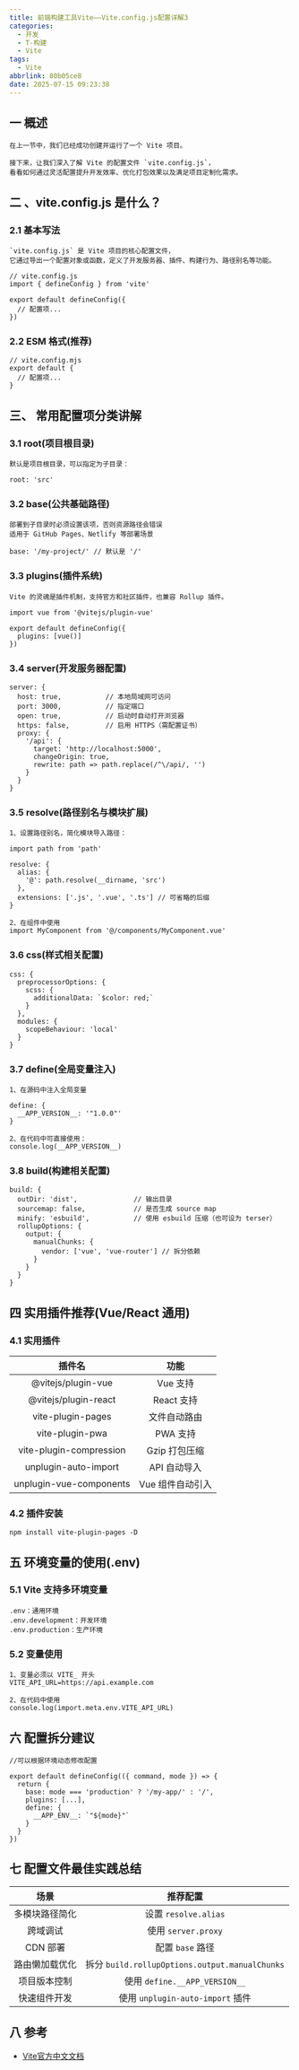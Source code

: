 ```yaml
---
title: 前端构建工具Vite——Vite.config.js配置详解3
categories:
  - 开发
  - T-构建
  - Vite
tags:
  - Vite
abbrlink: 80b05ce8
date: 2025-07-15 09:23:38
---
```

## 一 概述

```
在上一节中，我们已经成功创建并运行了一个 Vite 项目。

接下来，让我们深入了解 Vite 的配置文件 `vite.config.js`，
看看如何通过灵活配置提升开发效率、优化打包效果以及满足项目定制化需求。
```

<!--more-->

## 二 、vite.config.js 是什么？

### 2.1 基本写法

```
`vite.config.js` 是 Vite 项目的核心配置文件，
它通过导出一个配置对象或函数，定义了开发服务器、插件、构建行为、路径别名等功能。

// vite.config.js
import { defineConfig } from 'vite'

export default defineConfig({
  // 配置项...
})
```

### 2.2 ESM 格式(推荐)

```
// vite.config.mjs
export default {
  // 配置项...
}
```

## 三、 常用配置项分类讲解

### 3.1 root(项目根目录)

```
默认是项目根目录，可以指定为子目录：

root: 'src'
```

### 3.2 base(公共基础路径)

```
部署到子目录时必须设置该项，否则资源路径会错误
适用于 GitHub Pages、Netlify 等部署场景

base: '/my-project/' // 默认是 '/'
```

### 3.3 plugins(插件系统)

```
Vite 的灵魂是插件机制，支持官方和社区插件，也兼容 Rollup 插件。

import vue from '@vitejs/plugin-vue'

export default defineConfig({
  plugins: [vue()]
})
```

### 3.4 server(开发服务器配置)

```
server: {
  host: true,           // 本地局域网可访问
  port: 3000,           // 指定端口
  open: true,           // 启动时自动打开浏览器
  https: false,         // 启用 HTTPS（需配置证书）
  proxy: {
    '/api': {
      target: 'http://localhost:5000',
      changeOrigin: true,
      rewrite: path => path.replace(/^\/api/, '')
    }
  }
}
```

### 3.5 resolve(路径别名与模块扩展)

```
1、设置路径别名，简化模块导入路径：

import path from 'path'

resolve: {
  alias: {
    '@': path.resolve(__dirname, 'src')
  },
  extensions: ['.js', '.vue', '.ts'] // 可省略的后缀
}

2、在组件中使用
import MyComponent from '@/components/MyComponent.vue'
```

### 3.6 css(样式相关配置)

```
css: {
  preprocessorOptions: {
    scss: {
      additionalData: `$color: red;`
    }
  },
  modules: {
    scopeBehaviour: 'local'
  }
}
```

### 3.7 define(全局变量注入)

```
1、在源码中注入全局变量

define: {
  __APP_VERSION__: '"1.0.0"'
}

2、在代码中可直接使用：
console.log(__APP_VERSION__)
```

### 3.8 build(构建相关配置)

```
build: {
  outDir: 'dist',              // 输出目录
  sourcemap: false,            // 是否生成 source map
  minify: 'esbuild',           // 使用 esbuild 压缩（也可设为 terser）
  rollupOptions: {
    output: {
      manualChunks: {
        vendor: ['vue', 'vue-router'] // 拆分依赖
      }
    }
  }
}
```

## 四 实用插件推荐(Vue/React 通用)

### 4.1 实用插件

|         插件名          |       功能       |
| :---------------------: | :--------------: |
|   @vitejs/plugin-vue    |     Vue 支持     |
|  @vitejs/plugin-react   |    React 支持    |
|    vite-plugin-pages    |   文件自动路由   |
|     vite-plugin-pwa     |     PWA 支持     |
| vite-plugin-compression |  Gzip 打包压缩   |
|  unplugin-auto-import   |   API 自动导入   |
| unplugin-vue-components | Vue 组件自动引入 |

### 4.2 插件安装

```
npm install vite-plugin-pages -D
```

## 五 环境变量的使用(.env)

### 5.1 Vite 支持多环境变量

```
.env：通用环境
.env.development：开发环境
.env.production：生产环境
```

### 5.2 变量使用

```
1、变量必须以 VITE_ 开头
VITE_API_URL=https://api.example.com

2、在代码中使用
console.log(import.meta.env.VITE_API_URL)
```

## 六 配置拆分建议

```
//可以根据环境动态修改配置

export default defineConfig(({ command, mode }) => {
  return {
    base: mode === 'production' ? '/my-app/' : '/',
    plugins: [...],
    define: {
      __APP_ENV__: `"${mode}"`
    }
  }
})
```

## 七 配置文件最佳实践总结

|      场景      |                    推荐配置                    |
| :------------: | :--------------------------------------------: |
| 多模块路径简化 |              设置 `resolve.alias`              |
|    跨域调试    |              使用 `server.proxy`               |
|    CDN 部署    |                配置 `base` 路径                |
| 路由懒加载优化 | 拆分 `build.rollupOptions.output.manualChunks` |
|  项目版本控制  |         使用 `define.__APP_VERSION__`          |
|  快速组件开发  |        使用 `unplugin-auto-import` 插件        |

## 八 参考

* [Vite官方中文文档](https://cn.vitejs.dev/guide/)

